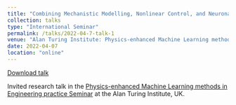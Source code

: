 ```yaml
---
title: "Combining Mechanistic Modelling, Nonlinear Control, and Neuronal Learning Algorithms for Road Traffic Optimization"
collection: talks
type: "International Seminar"
permalink: /talks/2022-04-7-talk-1
venue: "Alan Turing Institute: Physics-enhanced Machine Learning methods in Engineering practice Seminar"
date: 2022-04-07
location: "online"
---
```


[Download talk]()

Invited research talk in the [Physics-enhanced Machine Learning methods in Engineering practice Seminar](https://www.notion.so/ML-meets-Engineering-fa48aefc1a7f40e4b98cb6f861f766cd?p=7436d638a0934993a60628c2084bde5a) at the Alan Turing Institute, UK.

